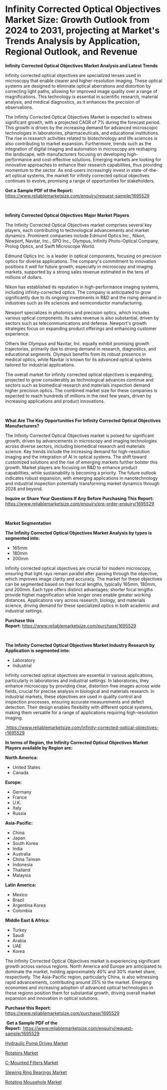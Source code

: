 <p><h1>Infinity Corrected Optical Objectives Market Size: Growth Outlook from 2024 to 2031, projecting at Market's Trends Analysis by Application, Regional Outlook, and Revenue</h1></p><p><strong>Infinity Corrected Optical Objectives Market Analysis and Latest Trends</strong></p>
<p><p>Infinity corrected optical objectives are specialized lenses used in microscopy that enable clearer and higher-resolution imaging. These optical systems are designed to eliminate optical aberrations and distortion by correcting light paths, allowing for improved image quality over a range of magnifications. This technology is essential in scientific research, material analysis, and medical diagnostics, as it enhances the precision of observations.</p><p>The Infinity Corrected Optical Objectives Market is expected to witness significant growth, with a projected CAGR of 7% during the forecast period. This growth is driven by the increasing demand for advanced microscopic technologies in laboratories, pharmaceuticals, and educational institutions. The rise in research activities related to biotechnology and life sciences is also contributing to market expansion. Furthermore, trends such as the integration of digital imaging and automation in microscopy are reshaping the landscape, with manufacturers focusing on developing high-performance and cost-effective solutions. Emerging markets are looking for innovative approaches to enhance their research capabilities, thus providing momentum to the sector. As end-users increasingly invest in state-of-the-art optical systems, the market for infinity corrected optical objectives continues to evolve, promising a range of opportunities for stakeholders.</p></p>
<p><strong>Get a Sample PDF of the Report:&nbsp;</strong> <a href="https://www.reliablemarketsize.com/enquiry/request-sample/1695529?utm_campaign=1768&utm_medium=2&utm_source=Github&utm_content=ia&utm_term=19102024&utm_id=infinity-corrected-optical-objectives">https://www.reliablemarketsize.com/enquiry/request-sample/1695529</a></p>
<p>&nbsp;</p>
<p><strong>Infinity Corrected Optical Objectives Major Market Players</strong></p>
<p><p>The Infinity Corrected Optical Objectives market comprises several key players, each contributing to technological advancements and market dynamics. Prominent companies include Edmund Optics Inc., Nikon, Newport, Navitar, Inc., SPO Inc., Olympus, Infinity Photo-Optical Company, Prolog Optics, and Swift Microscope World. </p><p>Edmund Optics Inc. is a leader in optical components, focusing on precision optics for diverse applications. The company's commitment to innovation positions it well for future growth, especially in microscopy and imaging markets, supported by a strong sales revenue estimated in the tens of millions of dollars.</p><p>Nikon has established its reputation in high-performance imaging systems, including infinity-corrected optics. The company is anticipated to grow significantly due to its ongoing investments in R&D and the rising demand in industries such as life sciences and semiconductor manufacturing.</p><p>Newport specializes in photonics and precision optics, which includes various optical components. Its sales revenue is also substantial, driven by sectors such as telecommunications and defense. Newport's growth strategies focus on expanding product offerings and enhancing customer experience.</p><p>Others like Olympus and Navitar, Inc. equally exhibit promising growth trajectories, primarily due to strong demand in research, diagnostics, and educational segments. Olympus benefits from its robust presence in medical optics, while Navitar is known for its advanced optical systems tailored for industrial applications.</p><p>The overall market for infinity corrected optical objectives is expanding, projected to grow considerably as technological advances continue and sectors such as biomedical research and materials inspection demand higher precision optics. The combined market size for these companies is expected to reach hundreds of millions in the next few years, driven by increasing applications and product innovations.</p></p>
<p>&nbsp;</p>
<p><strong>What Are The Key Opportunities For Infinity Corrected Optical Objectives Manufacturers?</strong></p>
<p><p>The Infinity Corrected Optical Objectives market is poised for significant growth, driven by advancements in microscopy and imaging technologies across diverse sectors, including biomedical research and materials science. Key trends include the increasing demand for high-resolution imaging and the integration of AI in optical systems. The shift toward customized solutions and the rise of emerging markets further bolster this growth. Market players are focusing on R&D to enhance product capabilities, while sustainability is becoming a priority. The future outlook indicates robust expansion, with emerging applications in nanotechnology and industrial inspection potentially transforming market dynamics through 2028 and beyond.</p></p>
<p><strong>Inquire or Share Your Questions If Any Before Purchasing This Report:</strong> <a href="https://www.reliablemarketsize.com/enquiry/pre-order-enquiry/1695529?utm_campaign=1768&utm_medium=2&utm_source=Github&utm_content=ia&utm_term=19102024&utm_id=infinity-corrected-optical-objectives">https://www.reliablemarketsize.com/enquiry/pre-order-enquiry/1695529</a></p>
<p>&nbsp;</p>
<p><strong>Market Segmentation</strong></p>
<p><strong>The Infinity Corrected Optical Objectives Market Analysis by types is segmented into:</strong></p>
<p><ul><li>165mm</li><li>180mm</li><li>200mm</li></ul></p>
<p><p>Infinity corrected optical objectives are crucial for modern microscopy, ensuring that light rays remain parallel after passing through the objective, which improves image clarity and accuracy. The market for these objectives can be segmented based on their focal lengths, typically 165mm, 180mm, and 200mm. Each type offers distinct advantages; shorter focal lengths provide higher magnification while longer ones enable greater working distances. Applications vary across research, biology, and materials science, driving demand for these specialized optics in both academic and industrial settings.</p></p>
<p><strong>Purchase this Report:&nbsp;</strong><a href="https://www.reliablemarketsize.com/purchase/1695529?utm_campaign=1768&utm_medium=2&utm_source=Github&utm_content=ia&utm_term=19102024&utm_id=infinity-corrected-optical-objectives">https://www.reliablemarketsize.com/purchase/1695529</a></p>
<p>&nbsp;</p>
<p><strong>The Infinity Corrected Optical Objectives Market Industry Research by Application is segmented into:</strong></p>
<p><ul><li>Laboratory</li><li>Industrial</li></ul></p>
<p><p>Infinity corrected optical objectives are essential in various applications, particularly in laboratories and industrial settings. In laboratories, they enhance microscopy by providing clear, distortion-free images across wide fields, crucial for precise analysis in biological and materials research. In industrial markets, these objectives are used in quality control and inspection processes, ensuring accurate measurements and defect detection. Their design enables flexibility with different optical systems, making them versatile for a range of applications requiring high-resolution imaging.</p></p>
<p><a href="https://www.reliablemarketsize.com/infinity-corrected-optical-objectives-r1695529?utm_campaign=1768&utm_medium=2&utm_source=Github&utm_content=ia&utm_term=19102024&utm_id=infinity-corrected-optical-objectives">&nbsp;https://www.reliablemarketsize.com/infinity-corrected-optical-objectives-r1695529</a></p>
<p><strong>In terms of Region, the Infinity Corrected Optical Objectives Market Players available by Region are:</strong></p>
<p>
    <p> <strong> North America: </strong>
        <ul>
            <li>United States</li>
            <li>Canada</li>
        </ul>
        </p> 
    <p> <strong> Europe: </strong>
        <ul>
            <li>Germany</li>
            <li>France</li>
            <li>U.K.</li>
            <li>Italy</li>
            <li>Russia</li>
        </ul>
        </p> 
    <p> <strong> Asia-Pacific: </strong>
        <ul>
            <li>China</li>
            <li>Japan</li>
            <li>South Korea</li>
            <li>India</li>
            <li>Australia</li>
            <li>China Taiwan</li>
            <li>Indonesia</li>
            <li>Thailand</li>
            <li>Malaysia</li>
        </ul>
        </p> 
    <p> <strong> Latin America: </strong>
        <ul>
            <li>Mexico</li>
            <li>Brazil</li>
            <li>Argentina Korea</li>
            <li>Colombia</li>
        </ul>
        </p> 
    <p> <strong> Middle East & Africa: </strong>
        <ul>
            <li>Turkey</li>
            <li>Saudi</li>
            <li>Arabia</li>
            <li>UAE</li>
            <li>Korea</li>
        </ul>
    </p>
    </p>
<p><p>The Infinity Corrected Optical Objectives market is experiencing significant growth across various regions. North America and Europe are anticipated to dominate the market, holding approximately 40% and 30% market share, respectively. The Asia-Pacific region, particularly China, is also witnessing rapid advancements, contributing around 25% to the market. Emerging economies and increasing adoption of advanced optical technologies in these regions position them for substantial growth, driving overall market expansion and innovation in optical solutions.</p></p>
<p><strong>Purchase this Report: </strong><a href="https://www.reliablemarketsize.com/purchase/1695529?utm_campaign=1768&utm_medium=2&utm_source=Github&utm_content=ia&utm_term=19102024&utm_id=infinity-corrected-optical-objectives">https://www.reliablemarketsize.com/purchase/1695529</a></p>
<p>&nbsp;<strong>Get a Sample PDF of the Report:&nbsp;&nbsp;</strong><a href="https://www.reliablemarketsize.com/enquiry/request-sample/1695529?utm_campaign=1768&utm_medium=2&utm_source=Github&utm_content=ia&utm_term=19102024&utm_id=infinity-corrected-optical-objectives">https://www.reliablemarketsize.com/enquiry/request-sample/1695529</a></p>
<p><strong></strong></p>
<p><p><a href="https://www.linkedin.com/pulse/pulse-hydraulic-pump-drives-rhythms-change-market-resonance-2wzde?utm_campaign=1768&utm_medium=2&utm_source=Github&utm_content=ia&utm_term=19102024&utm_id=infinity-corrected-optical-objectives">Hydraulic Pump Drives Market</a></p><p><a href="https://www.linkedin.com/pulse/global-rotators-market-trends-forecasts-strategic-analysis-jtgfe?utm_campaign=1768&utm_medium=2&utm_source=Github&utm_content=ia&utm_term=19102024&utm_id=infinity-corrected-optical-objectives">Rotators Market</a></p><p><a href="https://github.com/AdeaKodra585/Market-Research-Report-List-1/blob/main/c-mounted-filters-market.md?utm_campaign=1768&utm_medium=2&utm_source=Github&utm_content=ia&utm_term=19102024&utm_id=infinity-corrected-optical-objectives">C-Mounted Filters Market</a></p><p><a href="https://www.linkedin.com/pulse/regulatory-landscape-its-influence-global-slewing-ring-bearings-fevbe?utm_campaign=1768&utm_medium=2&utm_source=Github&utm_content=ia&utm_term=19102024&utm_id=infinity-corrected-optical-objectives">Slewing Ring Bearings Market</a></p><p><a href="https://www.linkedin.com/pulse/strategic-insights-global-rotating-mousehole-market-trends-lcuoe?utm_campaign=1768&utm_medium=2&utm_source=Github&utm_content=ia&utm_term=19102024&utm_id=infinity-corrected-optical-objectives">Rotating Mousehole Market</a></p></p>